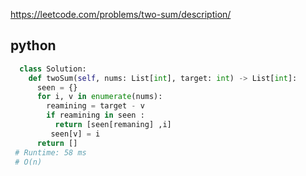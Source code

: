 https://leetcode.com/problems/two-sum/description/

## python 
```python
  class Solution:
    def twoSum(self, nums: List[int], target: int) -> List[int]: 
      seen = {}
      for i, v in enumerate(nums):
        reamining = target - v
        if reamining in seen : 
          return [seen[remaning] ,i]
         seen[v] = i 
      return []    
 # Runtime: 58 ms 
 # O(n)     
```



